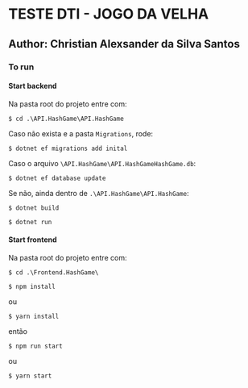 # TESTE DTI - JOGO DA VELHA

## Author: Christian Alexsander da Silva Santos

### To run

#### Start backend

Na pasta root do projeto entre com:

    $ cd .\API.HashGame\API.HashGame

Caso não exista e a pasta `Migrations`, rode:

    $ dotnet ef migrations add inital

Caso o arquivo `\API.HashGame\API.HashGameHashGame.db`:

    $ dotnet ef database update

Se não, ainda dentro de `.\API.HashGame\API.HashGame`:

    $ dotnet build

    $ dotnet run

#### Start frontend

Na pasta root do projeto entre com:

    $ cd .\Frontend.HashGame\

    $ npm install

ou

    $ yarn install

então

    $ npm run start

ou

    $ yarn start

